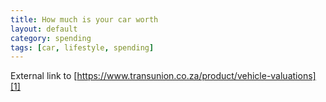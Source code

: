```yaml
---
title: How much is your car worth
layout: default
category: spending
tags: [car, lifestyle, spending]
---
```

External link to [https://www.transunion.co.za/product/vehicle-valuations][1]

[1]:	https://www.transunion.co.za/product/vehicle-valuations